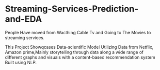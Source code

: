 # Streaming-Services-Prediction-and-EDA
People Have moved from Wacthing Cable Tv and Going to The Movies to streaming services.

This Project Showqcases Data-scientific Model Utilizing Data from Netflix, Amazon prime,Mainly storytelling through  data  along a wide range of different graphs and visuals with a content-based recommendation system Built using NLP.
